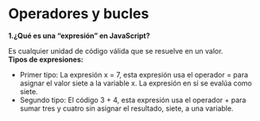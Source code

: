 # Operadores y bucles
**1.¿Qué es una “expresión” en JavaScript?**
  
  Es cualquier unidad de código válida que se resuelve en un valor.  
  **Tipos de expresiones:**
  + Primer tipo: 
    La expresión x = 7, esta expresión usa el operador = para asignar el valor siete a la variable x. La expresión en sí se evalúa como          siete.
  + Segundo tipo:
    El código 3 + 4, esta expresión usa el operador + para sumar tres y cuatro sin asignar el resultado, siete, a una variable.
    
